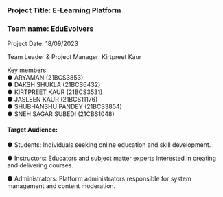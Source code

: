 ### Project Title: E-Learning Platform

### Team name: EduEvolvers  
Project Date: 18/09/2023  

Team Leader & Project Manager:  Kirtpreet Kaur  

Key members:  
 ●	ARYAMAN (21BCS3853)  
 ●	DAKSH SHUKLA (21BCS6432)  
 ●	KIRTPREET KAUR (21BCS3531)  
 ●	JASLEEN KAUR (21BCS11176)  
 ●	SHUBHANSHU PANDEY (21BCS3854)  
 ●	SNEH SAGAR SUBEDI (21CBS1048)   

#### Target Audience: 
 ●	Students: Individuals seeking online education and skill development.  
 
 ●	Instructors: Educators and subject matter experts interested in creating and delivering courses.  
 
 ●	Administrators: Platform administrators responsible for system management and content moderation.
